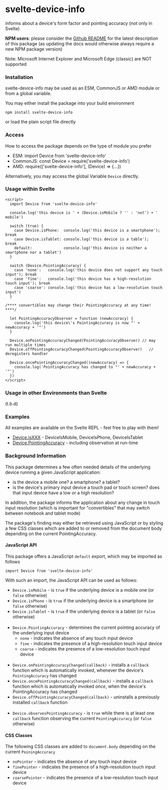 # svelte-device-info #

informs about a device's form factor and pointing accuracy (not only in Svelte)

**NPM users**: please consider the [Github README](https://github.com/rozek/svelte-device-info/blob/main/README.md) for the latest description of this package (as updating the docs would otherwise always require a new NPM package version)

Note: Microsoft Internet Explorer and Microsoft Edge (classic) are NOT supported

### Installation ###

svelte-device-info may be used as an ESM, CommonJS or AMD module or from a global variable.

You may either install the package into your build environment

```
npm install svelte-device-info
```

or load the plain script file directly

<script src="https://unpkg.com/svelte-device-info"></script>

### Access ###

How to access the package depends on the type of module you prefer

* ESM: import Device from 'svelte-device-info'
* CommonJS: const Device = require('svelte-device-info')
* AMD: require(['svelte-device-info'], (Device) => {...})

Alternatively, you may access the global Variable `Device` directly.

### Usage within Svelte ###

```
<script>
  import Device from 'svelte-device-info'
  
  console.log('this device is ' + (Device.isMobile ? '' : 'not') + ' mobile')
  
  switch (true) {
    case Device.isPhone:  console.log('this device is a smartphone'); break
    case Device.isTablet: console.log('this device is a table');      break
    default:              console.log('this device is neither a smartphone nor a tablet')
  }
  
  switch (Device.PointingAccuracy) {
    case 'none':   console.log('this device does not support any touch input'); break
    case 'fine':   console.log('this device has a high-resolution touch input'); break
    case 'coarse': console.log('this device has a low-resolution touch input')
  }
  
/**** convertibles may change their PointingAccuracy at any time! ****/
  
  let PointingAccuracyObserver = function (newAccuracy) {
    console.log('this device\'s PointingAccuracy is now "' + newAccuracy + '"')
  }
  
  Device.onPointingAccuracyChanged(PointingAccuracyObserver) // may run multiple times
  Device.offPointingAccuracyChanged(PointingAccuracyObserver)   // deregisters handler

  Device.oncePointingAccuracyChanged((newAccuracy) => {
    console.log('PointingAccuracy has changed to "' + newAccuracy + '"')
  })
</script>
```

### Usage in other Environments than Svelte ###

(t.b.d)

### Examples ###

All examples are available on the Svelte REPL - feel free to play with them!

* [Device.isXXX](https://svelte.dev/repl/f8227376829d46e9bedeb9d9a1dacdb2) - DeviceIsMobile, DeviceIsPhone, DeviceIsTablet
* [Device.PointingAccuracy](https://svelte.dev/repl/24578e134a68443da9dc84adf3ae729b) - including observation at run-time

### Background Information ###

This package determines a few often needed details of the underlying device running a given JavaScript application:

* is the device a mobile one? a smartphone? a tablet?
* is the device's primary input device a touch pad or touch screen? does that input device have a low or a high resolution?

In addition, the package informs the application about any change in touch input resolution (which is important for "convertibles" that may switch between notebook and tablet mode)

The package's finding may either be retrieved using JavaScript or by styling a few CSS classes which are added to or removed from the document body depending on the current PointingAccuracy.

#### JavaScript API ####

This package offers a JavaScript `default` export, which may be imported as follows

  `import Device from 'svelte-device-info'`

With such an import, the JavaScript API can be used as follows:

* `Device.isMobile` - is `true` if the underlying device is a mobile one (or `false` otherwise)
* `Device.isPhone` - is `true` if the underlying device is a smartphone (or `false` otherwise)
* `Device.isTablet` - is `true` if the underlying device is a tablet (or `false` otherwise)<br>&nbsp;<br>
* `Device.PointingAccuracy` - determines the current pointing accuracy of the underlying input device
  * `none` - indicates the absence of any touch input device
  * `fine` - indicates the presence of a high-resolution touch input device
  * `coarse` - indicates the presence of a low-resolution touch input device<br>&nbsp;<br>
* `Device.onPointingAccuracyChanged(callback)` - installs a `callback` function which is automatically invoked, whenever the device's `PointingAccuracy` has changed
* `Device.oncePointingAccuracyChanged(callback)` - installs a `callback` function which is automatically invoked *once*, when the device's PointingAccuracy has changed
* `Device.offPointingAccuracyChanged(callback)` - uninstalls a previously installed `callback` function<br>&nbsp;<br>
* `Device.observesPointingAccuracy` - is `true` while there is at least one `callback` function observing the current `PointingAccuracy` (or `false` otherwise)

#### CSS Classes ####

The following CSS classes are added to `document.body` depending on the current `PoiningAccuracy`

* `noPointer` - indicates the absence of any touch input device
* `finePointer` - indicates the presence of a high-resolution touch input device
* `coarsePointer` - indicates the presence of a low-resolution touch input device
